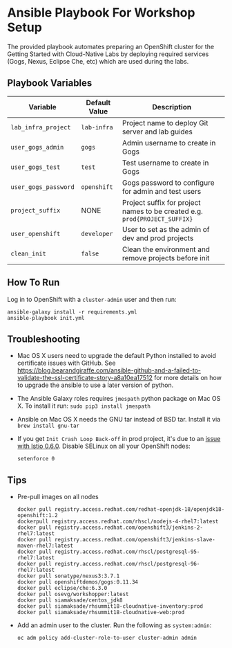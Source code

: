 Ansible Playbook For Workshop Setup
=========

The provided playbook automates preparing an OpenShift cluster for the Getting Started 
with Cloud-Native Labs by deploying required services (Gogs, Nexus, Eclipse Che, etc) which 
are used during the labs.

Playbook Variables
------------

| Variable              | Default Value | Description   |
|-----------------------|---------------|---------------|
|`lab_infra_project`    | `lab-infra`   | Project name to deploy Git server and lab guides  |
|`user_gogs_admin`      | `gogs`        | Admin username to create in Gogs |
|`user_gogs_test`       | `test`        | Test username to create in Gogs |
|`user_gogs_password`   | `openshift`   | Gogs password to configure for admin and test users |
|`project_suffix`       | NONE          | Project suffix for project names to be created e.g. `prod{PROJECT_SUFFIX}` |
|`user_openshift`       | `developer`   | User to set as the admin of dev and prod projects |
|`clean_init`           | `false`       | Clean the environment and remove projects before init |


How To Run
------------

Log in to OpenShift with a `cluster-admin` user and then run:

```
ansible-galaxy install -r requirements.yml
ansible-playbook init.yml 
```

Troubleshooting 
---------------
* Mac OS X users need to upgrade the default Python installed to avoid certificate issues with GitHub. See https://blog.bearandgiraffe.com/ansible-github-and-a-failed-to-validate-the-ssl-certificate-story-a8a10ea17512 for more details on how to upgrade the ansible to use a later version of python.
* The Ansible Galaxy roles requires `jmespath` python package on Mac OS X. To install it run: `sudo pip3 install jmespath`
* Ansible on Mac OS X needs the GNU tar instead of BSD tar. Install it via `brew install gnu-tar`
* If you get `Init Crash Loop Back-off` in prod project, it's due to an [issue with Istio 0.6.0](https://github.com/istio/issues/issues/34). Disable SELinux on all your OpenShift nodes:

  ```
  setenforce 0 
  ```


Tips
----------------
* Pre-pull images on all nodes

  ```
  docker pull registry.access.redhat.com/redhat-openjdk-18/openjdk18-openshift:1.2
  dockerpull registry.access.redhat.com/rhscl/nodejs-4-rhel7:latest
  docker pull registry.access.redhat.com/openshift3/jenkins-2-rhel7:latest
  docker pull registry.access.redhat.com/openshift3/jenkins-slave-maven-rhel7:latest
  docker pull registry.access.redhat.com/rhscl/postgresql-95-rhel7:latest
  docker pull registry.access.redhat.com/rhscl/postgresql-96-rhel7:latest
  docker pull sonatype/nexus3:3.7.1
  docker pull openshiftdemos/gogs:0.11.34
  docker pull eclipse/che:6.3.0
  docker pull osevg/workshopper:latest
  docker pull siamaksade/centos_jdk8
  docker pull siamaksade/rhsummit18-cloudnative-inventory:prod
  docker pull siamaksade/rhsummit18-cloudnative-web:prod
  ```

* Add an admin user to the cluster. Run the following as `system:admin`:

  ```
  oc adm policy add-cluster-role-to-user cluster-admin admin
  ```
